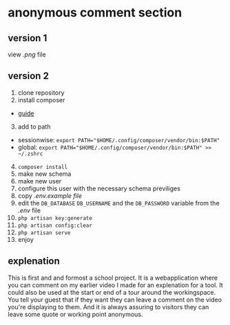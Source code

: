 # anonymous comment section

## version 1

view *.png* file

## version 2

1. clone repository
2. install composer
* [guide](https://getcomposer.org/download/)
3. add to path
* sessionwise: `export PATH="$HOME/.config/composer/vendor/bin:$PATH"`
* global: `export PATH="$HOME/.config/composer/vendor/bin:$PATH" >> ~/.zshrc`
4. `composer install`
5. make new schema
6. make new user
7. configure this user with the necessary schema previliges
8. copy *.env.example file*
9. edit the `DB_DATABASE` `DB_USERNAME` and the `DB_PASSWORD` variable from the *.env* file
10. `php artisan key:generate`
11. `php artisan config:clear`
10. `php artisan serve`
11. enjoy

## explenation

This is first and and formost a school project. It is a webapplication where you can comment on my earlier video I made for an explenation for a tool. It could also be used at the start or end of a tour around the workingspace. You tell your guest that if they want they can leave a comment on the video you're displaying to them. And it is always assuring to visitors they can leave some quote or working point anonymous.